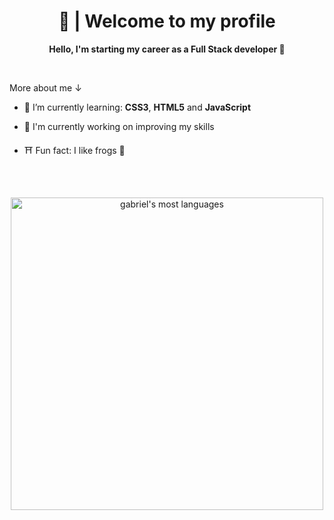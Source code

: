<div align="center">

<h1>🤠 | Welcome to my profile</h1>

</div>

<p align="center"><strong>Hello, I'm starting my career as a Full Stack developer 💪</strong></p>
<br>

More about me ↓

- 📖 I’m currently learning: **CSS3**, **HTML5** and **JavaScript**

- 🔭 I'm currently working on improving my skills

- ⛩ Fun fact: I like frogs 🐸

<br><br>

<p align="center">
<img width="500em" src="https://github-readme-stats.vercel.app/api/top-langs/?username=gabrielboechat1&layout=compact&theme=gotham" alt="gabriel's most languages"/>
</p>


<!--
- 👋 Hi, I’m @GabrielBoechat1
- 👀 I’m interested in ...
- 🌱 I’m currently learning ...
- 💞️ I’m looking to collaborate on ...
- 📫 How to reach me ...
<!---
GabrielBoechat1/GabrielBoechat1 is a ✨ special ✨ repository because its `README.md` (this file) appears on your GitHub profile.
You can click the Preview link to take a look at your changes.
--->
